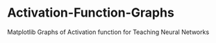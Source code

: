 # Activation-Function-Graphs
Matplotlib Graphs of Activation function for Teaching Neural Networks 

